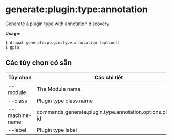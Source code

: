 # generate:plugin:type:annotation
Generate a plugin type with annotation discovery

**Usage:**
```
$ drupal generate:plugin:type:annotation [options]
$ gpta  
```

## Các tùy chọn có sẵn
Tùy chọn | Các chi tiết
-------|-------------
--module | The Module name.
--class | Plugin type class name
--machine-name | commands.generate.plugin.type.annotation.options.plugin-id
--label | Plugin type label
